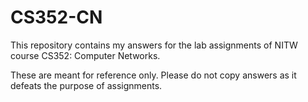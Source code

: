 # CS352-CN
This repository contains my answers for the lab assignments of NITW course CS352: Computer Networks.

These are meant for reference only. Please do not copy answers as it defeats the purpose of assignments.
